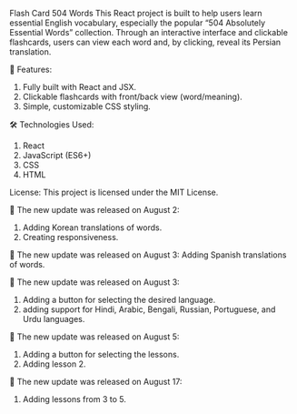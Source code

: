 Flash Card 504 Words
This React project is built to help users learn essential English vocabulary, especially the popular “504 Absolutely Essential Words” collection.
Through an interactive interface and clickable flashcards, users can view each word and, by clicking, reveal its Persian translation.

🎯 Features:
1. Fully built with React and JSX.
2. Clickable flashcards with front/back view (word/meaning).
3. Simple, customizable CSS styling.

🛠 Technologies Used:
1. React
2. JavaScript (ES6+)
3. CSS
4. HTML

License:
This project is licensed under the MIT License.

📢 The new update was released on August 2:
1. Adding Korean translations of words.
2. Creating responsiveness.

📢 The new update was released on August 3:
 Adding Spanish translations of words.

📢 The new update was released on August 3:
1. Adding a button for selecting the desired language.
2. adding support for Hindi, Arabic, Bengali, Russian, Portuguese, and Urdu languages.

📢 The new update was released on August 5:
1. Adding a button for selecting the lessons.
2. Adding lesson 2.

📢 The new update was released on August 17:
1. Adding lessons from 3 to 5.
